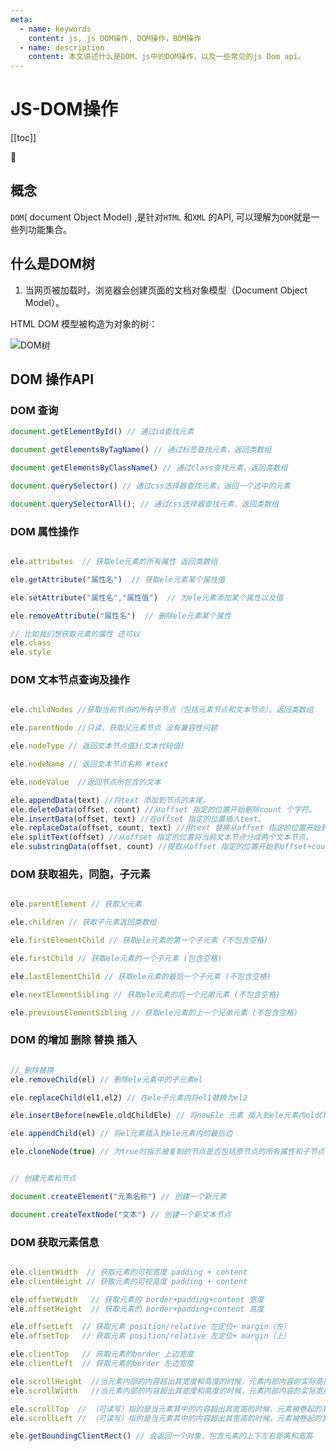 ```yaml
---
meta:
  - name: keywords
    content: js, js DOM操作, DOM操作，BOM操作
  - name: description
    content: 本文讲述什么是DOM，js中的DOM操作，以及一些常见的js Dom api。
---
```



# JS-DOM操作

[[toc]]

:horse: 


##  概念

`DOM`( document Object Model) ,是针对`HTML` 和`XML` 的API, 可以理解为`DOM`就是一些列功能集合。

## 什么是DOM树


1. 当网页被加载时，浏览器会创建页面的文档对象模型（Document Object Model）。

HTML DOM 模型被构造为对象的树：

![DOM树](http://www.runoob.com/images/pic_htmltree.gif)


## DOM 操作API

### DOM 查询

```JavaScript
document.getElementById() // 通过id查找元素

document.getElementsByTagName() // 通过标签查找元素，返回类数组

document.getElementsByClassName() // 通过class查找元素，返回类数组

document.querySelector() // 通过css选择器查找元素，返回一个选中的元素

document.querySelectorAll(); // 通过css选择器查找元素，返回类数组

```


###  DOM 属性操作



```JavaScript

ele.attributes  // 获取ele元素的所有属性 返回类数组

ele.getAttribute("属性名")  // 获取ele元素某个属性值

ele.setAttribute("属性名","属性值")  // 为ele元素添加某个属性以及值

ele.removeAttribute("属性名")  // 删除ele元素某个属性

// 比如我们想获取元素的属性 还可以
ele.class
ele.style


```


###  DOM 文本节点查询及操作

```JavaScript

ele.childNodes //获取当前节点的所有子节点（包括元素节点和文本节点）。返回类数组

ele.parentNode //只读，获取父元素节点 没有兼容性问题

ele.nodeType // 返回文本节点值3(文本代码值)

ele.nodeName // 返回文本节点名称 #text

ele.nodeValue  //返回节点所包含的文本

ele.appendData(text) //将text 添加到节点的末尾。 
ele.deleteData(offset, count) //从offset 指定的位置开始删除count 个字符。 
ele.insertData(offset, text) //在offset 指定的位置插入text。 
ele.replaceData(offset, count, text) //用text 替换从offset 指定的位置开始到offset + count 为止处的文本。 
ele.splitText(offset) //从offset 指定的位置将当前文本节点分成两个文本节点。 
ele.substringData(offset, count) //提取从offset 指定的位置开始到offset+count 为止 
```


### DOM 获取祖先，同胞，子元素

```JavaScript

ele.parentElement // 获取父元素

ele.children // 获取子元素返回类数组

ele.firstElementChild // 获取ele元素的第一个子元素 (不包含空格)

ele.firstChild // 获取ele元素的一个子元素 (包含空格) 

ele.lastElementChild // 获取ele元素的最后一个子元素 (不包含空格)

ele.nextElementSibling // 获取ele元素的后一个兄弟元素 (不包含空格)

ele.previousElementSibling // 获取ele元素的上一个兄弟元素 (不包含空格)

```

### DOM 的增加 删除 替换 插入

```JavaScript

// 删除替换
ele.removeChild(el) // 删除ele元素中的子元素el

ele.replaceChild(el1,el2) // 在ele子元素内将el1替换为el2

ele.insertBefore(newEle,oldChildEle) // 将newEle 元素 插入到ele元素内oldChildEle元素前边

ele.appendChild(el) // 将el元素插入到ele元素内的最后边

ele.cloneNode(true) // 为true时指示被复制的节点是否包括原节点的所有属性和子节点


// 创建元素和节点

document.createElement("元素名称") // 创建一个新元素

document.createTextNode("文本") // 创建一个新文本节点
```

### DOM 获取元素信息

```JavaScript

ele.clientWidth  // 获取元素的可视宽度 padding + content
ele.clientHeight // 获取元素的可视高度 padding + content

ele.offsetWidth   // 获取元素的 border+padding+content 宽度
ele.offsetHeight  // 获取元素的 border+padding+content 高度

ele.offsetLeft  // 获取元素 position/relative 左定位+ margin（左）
ele.offsetTop   // 获取元素 position/relative 左定位+ margin（上）

ele.clientTop   // 获取元素的border 上边宽度
ele.clientLeft  // 获取元素的border 左边宽度

ele.scrollHeight  //当元素内部的内容超出其宽度和高度的时候，元素内部内容的实际高度
ele.scrollWidth   //当元素内部的内容超出其宽度和高度的时候，元素内部内容的实际宽度

ele.scrollTop  // （可读写）指的是当元素其中的内容超出其宽高的时候，元素被卷起的高度
ele.scrollLeft // （可读写）指的是当元素其中的内容超出其宽高的时候，元素被卷起的宽度

ele.getBoundingClientRect() // 会返回一个对象，包含元素的上下左右距离和宽高 

```